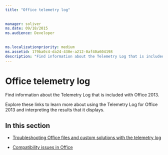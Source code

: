 ```yaml
---
title: "Office telemetry log"
 
 
manager: soliver
ms.date: 09/18/2015
ms.audience: Developer
 
 
ms.localizationpriority: medium
ms.assetid: 179ba0c4-da24-430e-a212-0af40a604198
description: "Find information about the Telemetry Log that is included with Office 2013."
---
```


# Office telemetry log

Find information about the Telemetry Log that is included with Office 2013.
  
Explore these links to learn more about using the Telemetry Log for Office 2013 and interpreting the results that it displays.
  
## In this section

- [Troubleshooting Office files and custom solutions with the telemetry log](troubleshooting-office-files-and-custom-solutions-with-the-telemetry-log.md)
    
- [Compatibility issues in Office](compatibility-issues-in-office.md)
    

